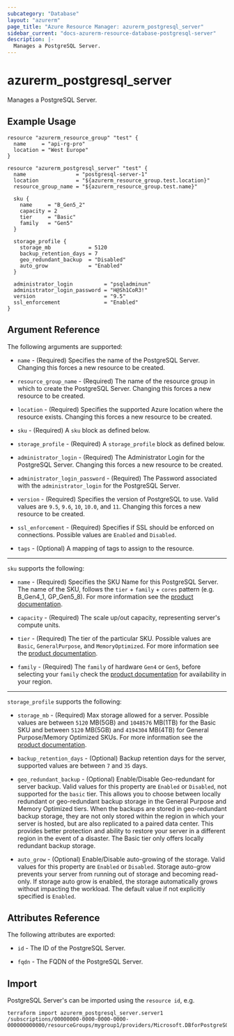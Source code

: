 ```yaml
---
subcategory: "Database"
layout: "azurerm"
page_title: "Azure Resource Manager: azurerm_postgresql_server"
sidebar_current: "docs-azurerm-resource-database-postgresql-server"
description: |-
  Manages a PostgreSQL Server.
---
```


# azurerm_postgresql_server

Manages a PostgreSQL Server.

## Example Usage

```hcl
resource "azurerm_resource_group" "test" {
  name     = "api-rg-pro"
  location = "West Europe"
}

resource "azurerm_postgresql_server" "test" {
  name                = "postgresql-server-1"
  location            = "${azurerm_resource_group.test.location}"
  resource_group_name = "${azurerm_resource_group.test.name}"

  sku {
    name     = "B_Gen5_2"
    capacity = 2
    tier     = "Basic"
    family   = "Gen5"
  }

  storage_profile {
    storage_mb            = 5120
    backup_retention_days = 7
    geo_redundant_backup  = "Disabled"
    auto_grow             = "Enabled"
  }

  administrator_login          = "psqladminun"
  administrator_login_password = "H@Sh1CoR3!"
  version                      = "9.5"
  ssl_enforcement              = "Enabled"
}
```

## Argument Reference

The following arguments are supported:

* `name` - (Required) Specifies the name of the PostgreSQL Server. Changing this forces a new resource to be created.

* `resource_group_name` - (Required) The name of the resource group in which to create the PostgreSQL Server. Changing this forces a new resource to be created.

* `location` - (Required) Specifies the supported Azure location where the resource exists. Changing this forces a new resource to be created.

* `sku` - (Required) A `sku` block as defined below.

* `storage_profile` - (Required) A `storage_profile` block as defined below.

* `administrator_login` - (Required) The Administrator Login for the PostgreSQL Server. Changing this forces a new resource to be created.

* `administrator_login_password` - (Required) The Password associated with the `administrator_login` for the PostgreSQL Server.

* `version` - (Required) Specifies the version of PostgreSQL to use. Valid values are `9.5`, `9.6`, `10`, `10.0`, and `11`. Changing this forces a new resource to be created.

* `ssl_enforcement` - (Required) Specifies if SSL should be enforced on connections. Possible values are `Enabled` and `Disabled`.

* `tags` - (Optional) A mapping of tags to assign to the resource.

---

`sku` supports the following:

* `name` - (Required) Specifies the SKU Name for this PostgreSQL Server. The name of the SKU, follows the `tier` + `family` + `cores` pattern (e.g. B_Gen4_1, GP_Gen5_8). For more information see the [product documentation](https://docs.microsoft.com/en-us/rest/api/postgresql/servers/create#sku).

* `capacity` - (Required) The scale up/out capacity, representing server's compute units.

* `tier` - (Required) The tier of the particular SKU. Possible values are `Basic`, `GeneralPurpose`, and `MemoryOptimized`. For more information see the [product documentation](https://docs.microsoft.com/en-us/azure/postgresql/concepts-pricing-tiers).

* `family` - (Required) The `family` of hardware `Gen4` or `Gen5`, before selecting your `family` check the [product documentation](https://docs.microsoft.com/en-us/azure/postgresql/concepts-pricing-tiers#compute-generations-vcores-and-memory) for availability in your region.

---

`storage_profile` supports the following:

* `storage_mb` - (Required) Max storage allowed for a server. Possible values are between `5120` MB(5GB) and `1048576` MB(1TB) for the Basic SKU and between `5120` MB(5GB) and `4194304` MB(4TB) for General Purpose/Memory Optimized SKUs. For more information see the [product documentation](https://docs.microsoft.com/en-us/rest/api/postgresql/servers/create#StorageProfile).

* `backup_retention_days` - (Optional) Backup retention days for the server, supported values are between `7` and `35` days.

* `geo_redundant_backup` - (Optional) Enable/Disable Geo-redundant for server backup. Valid values for this property are `Enabled` or `Disabled`, not supported for the `basic` tier.  This allows you to choose between locally redundant or geo-redundant backup storage in the General Purpose and Memory Optimized tiers. When the backups are stored in geo-redundant backup storage, they are not only stored within the region in which your server is hosted, but are also replicated to a paired data center. This provides better protection and ability to restore your server in a different region in the event of a disaster. The Basic tier only offers locally redundant backup storage.

* `auto_grow` - (Optional) Enable/Disable auto-growing of the storage. Valid values for this property are `Enabled` or `Disabled`. Storage auto-grow prevents your server from running out of storage and becoming read-only. If storage auto grow is enabled, the storage automatically grows without impacting the workload. The default value if not explicitly specified is `Enabled`.  

## Attributes Reference

The following attributes are exported:

* `id` - The ID of the PostgreSQL Server.

* `fqdn` - The FQDN of the PostgreSQL Server.

## Import

PostgreSQL Server's can be imported using the `resource id`, e.g.

```shell
terraform import azurerm_postgresql_server.server1 /subscriptions/00000000-0000-0000-0000-000000000000/resourceGroups/mygroup1/providers/Microsoft.DBforPostgreSQL/servers/server1
```
